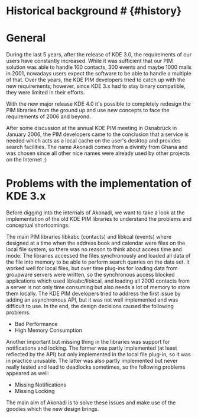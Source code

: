 # Historical background # {#history}

# General #

During the last 5 years, after the release of KDE 3.0, the requirements of our users
have constantly increased. While it was sufficient that our PIM solution was able to handle 100 contacts,
300 events and maybe 1000 mails in 2001, nowadays users expect the software to be able to
handle a multiple of that. Over the years, the KDE PIM developers tried to catch up with the new
requirements; however, since KDE 3.x had to stay binary compatible, they were limited in their
efforts.

With the new major release KDE 4.0 it's possible to completely redesign the PIM libraries from
the ground up and use new concepts to face the requirements of 2006 and beyond.

After some discussion at the annual KDE PIM meeting in Osnabrück in January 2006, the PIM developers
came to the conclusion that a service is needed which acts as a local cache on the user's desktop
and provides search facilities. The name Akonadi comes from a divinity from Ghana and was chosen since
all other nice names were already used by other projects on the Internet ;)

# Problems with the implementation of KDE 3.x #

Before digging into the internals of Akonadi, we want to take a look at the implementation of the
old KDE PIM libraries to understand the problems and conceptual shortcomings.

The main PIM libraries libkabc (contacts) and libkcal (events) where designed at a time when the
address book and calendar were files on the local file system, so there was no reason to think
about access time and mode. The libraries accessed the files synchronously and loaded all data of the
file into memory to be able to perform search queries on the data set. It worked well for local files,
but over time plug-ins for loading data from groupware servers were written, so the synchronous access blocked
applications which used libkabc/libkcal, and loading all 2000 contacts from a server is not only
time consuming but also needs a lot of memory to store them locally. The KDE PIM developers tried to
address the first issue by adding an asynchronous API, but it was not well implemented and was difficult to use.
In the end, the design decisions caused the following problems:

* Bad Performance
* High Memory Consumption

Another important but missing thing in the libraries was support for notifications and locking.
The former was partly implemented (at least reflected by the API) but only implemented in the local
file plug-in, so it was in practice unusable. The latter was also partly implemented but never really tested and
lead to deadlocks sometimes, so the following problems appeared as well:

* Missing Notifications
* Missing Locking

The main aim of Akonadi is to solve these issues and make use of the goodies which the new design brings.
